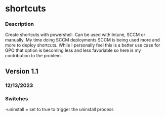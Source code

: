 # shortcuts

### Description
Create shortcuts with powershell.  Can be used with Intune, SCCM or manually.  My time doing SCCM deployments SCCM is being used more and more to deploy shortcuts.  While I personally feel this is a better use case for GPO that option is becoming less and less favoriable so here is my contribution to the problem.

## Version 1.1
### 12/13/2023

### Switches
-uninstall = set to true to trigger the uninstall process
